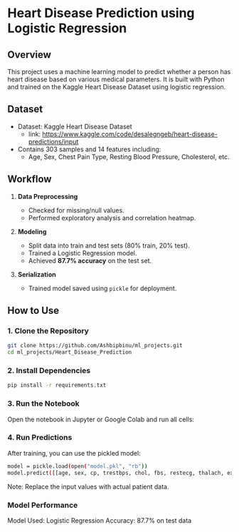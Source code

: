 # Heart Disease Prediction using Logistic Regression

##  Overview

This project uses a machine learning model to predict whether a person has heart disease based on various medical parameters. It is built with Python and trained on the Kaggle Heart Disease Dataset using logistic regression.

##  Dataset

- Dataset: Kaggle Heart Disease Dataset
    - link: https://www.kaggle.com/code/desalegngeb/heart-disease-predictions/input
- Contains 303 samples and 14 features including:
  - Age, Sex, Chest Pain Type, Resting Blood Pressure, Cholesterol, etc.

##  Workflow

1. **Data Preprocessing**
   - Checked for missing/null values.
   - Performed exploratory analysis and correlation heatmap.
   
2. **Modeling**
   - Split data into train and test sets (80% train, 20% test).
   - Trained a Logistic Regression model.
   - Achieved **87.7% accuracy** on the test set.
   
3. **Serialization**
   - Trained model saved using `pickle` for deployment.

##  How to Use

### 1. Clone the Repository

```bash
git clone https://github.com/Ashbipbinu/ml_projects.git
cd ml_projects/Heart_Disease_Prediction
```

### 2. Install Dependencies

```bash
pip install -r requirements.txt
```

### 3. Run the Notebook
Open the notebook in Jupyter or Google Colab and run all cells:

### 4. Run Predictions
After training, you can use the pickled model:

```bash
model = pickle.load(open("model.pkl", "rb"))
model.predict([[age, sex, cp, trestbps, chol, fbs, restecg, thalach, exang, oldpeak, slope, ca, thal]])
```

Note: Replace the input values with actual patient data.

### Model Performance
Model Used: Logistic Regression
Accuracy: 87.7% on test data

